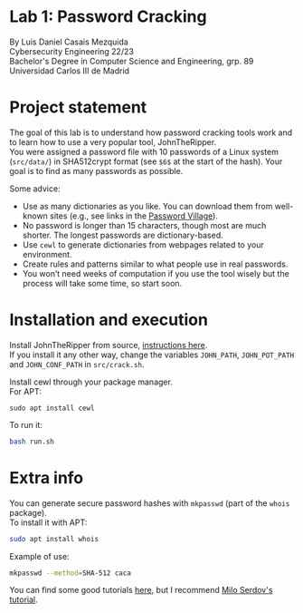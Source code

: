 # Lab 1: Password Cracking
By Luis Daniel Casais Mezquida  
Cybersecurity Engineering 22/23  
Bachelor's Degree in Computer Science and Engineering, grp. 89  
Universidad Carlos III de Madrid

# Project statement
The goal of this lab is to understand how password cracking tools work and to learn how to use a very popular tool, JohnTheRipper.  
You were assigned a password file with 10 passwords of a Linux system (`src/data/`) in SHA512crypt format (see `$6$` at the start of the hash). Your goal is to find as many passwords as possible.

Some advice:
- Use as many dictionaries as you like. You can download them from well-known sites
(e.g., see links in the [Password Village](https://passwordvillage.org/)).
- No password is longer than 15 characters, though most are much shorter. The longest passwords are dictionary-based.
- Use `cewl` to generate dictionaries from webpages related to your environment.
- Create rules and patterns similar to what people use in real passwords.
- You won’t need weeks of computation if you use the tool wisely but the process will take some time, so start soon.


# Installation and execution
Install JohnTheRipper from source, [instructions here](https://github.com/openwall/john/blob/bleeding-jumbo/doc/INSTALL-UBUNTU).  
If you install it any other way, change the variables `JOHN_PATH`, `JOHN_POT_PATH` and `JOHN_CONF_PATH` in `src/crack.sh`.

Install cewl through your package manager.  
For APT:
```
sudo apt install cewl
```

To run it:
```bash
bash run.sh
```


# Extra info
You can generate secure password hashes with `mkpasswd` (part of the `whois` package).  
To install it with APT:
```bash
sudo apt install whois
```
Example of use:
```bash
mkpasswd --method=SHA-512 caca
```

You can find some good tutorials [here](https://openwall.info/wiki/john/tutorials), but I recommend [Milo Serdov's tutorial](https://miloserdov.org/?p=4961).
